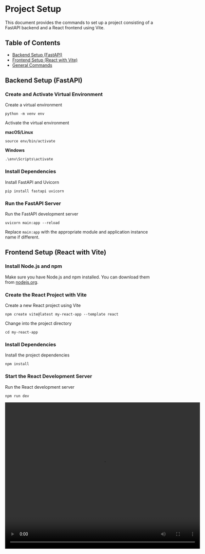 # Project Setup

This document provides the commands to set up a project consisting of a FastAPI backend and a React frontend using Vite.

## Table of Contents

- [Backend Setup (FastAPI)](#backend-setup-fastapi)
- [Frontend Setup (React with Vite)](#frontend-setup-react-with-vite)
- [General Commands](#general-commands)

## Backend Setup (FastAPI)

### Create and Activate Virtual Environment

Create a virtual environment

```
python -m venv env
```

Activate the virtual environment

**macOS/Linux**

```
source env/bin/activate
```

**Windows**

```
.\env\Scripts\activate
```


### Install Dependencies

Install FastAPI and Uvicorn

```
pip install fastapi uvicorn
```


### Run the FastAPI Server

Run the FastAPI development server


```
uvicorn main:app --reload
```


Replace `main:app` with the appropriate module and application instance name if different.

## Frontend Setup (React with Vite)

### Install Node.js and npm

Make sure you have Node.js and npm installed. You can download them from [nodejs.org](https://nodejs.org/).

### Create the React Project with Vite

Create a new React project using Vite

```
npm create vite@latest my-react-app --template react
```


Change into the project directory

```
cd my-react-app
```


### Install Dependencies

Install the project dependencies

```
npm install
```


### Start the React Development Server

Run the React development server

```
npm run dev
```


<video width="640" height="480" controls>
  <source src="resources/chat-llama.mp4" type="video/mp4">
  Tu navegador no soporta la reproducción de videos incrustados.
</video>

